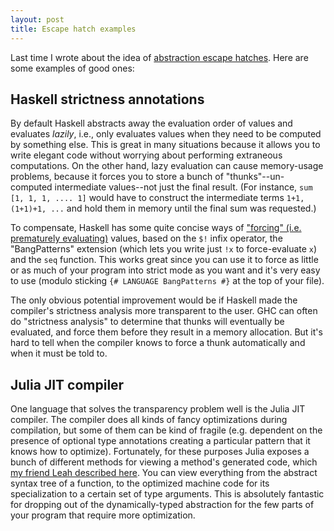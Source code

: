 ```yaml
---
layout: post
title: Escape hatch examples
---
```


Last time I wrote about the idea of [abstraction escape hatches](/2015/09/13/hatch.html). Here are some examples of good ones:

## Haskell strictness annotations

By default Haskell abstracts away the evaluation order of values and evaluates *lazily*, i.e., only evaluates values when they need to be computed by something else. This is great in many situations because it allows you to write elegant code without worrying about performing extraneous computations. On the other hand, lazy evaluation can cause memory-usage problems, because it forces you to store a bunch of "thunks"--un-computed intermediate values--not just the final result. (For instance, `sum [1, 1, 1, .... 1]` would have to construct the intermediate terms `1+1, (1+1)+1, ...` and hold them in memory until the final sum was requested.)

To compensate, Haskell has some quite concise ways of ["forcing" (i.e. prematurely evaluating)](https://wiki.haskell.org/Performance/Strictness) values, based on the `$!` infix operator, the "BangPatterns" extension (which lets you write just `!x` to force-evaluate `x`) and the `seq` function. This works great since you can use it to force as little or as much of your program into strict mode as you want and it's very easy to use (modulo sticking `{# LANGUAGE BangPatterns #}` at the top of your file).

The only obvious potential improvement would be if Haskell made the compiler's strictness analysis more transparent to the user. GHC can often do "strictness analysis" to determine that thunks will eventually be evaluated, and force them before they result in a memory allocation. But it's hard to tell when the compiler knows to force a thunk automatically and when it must be told to.

## Julia JIT compiler

One language that solves the transparency problem well is the Julia JIT compiler. The compiler does all kinds of fancy optimizations during compilation, but some of them can be kind of fragile (e.g. dependent on the presence of optional type annotations creating a particular pattern that it knows how to optimize). Fortunately, for these purposes Julia exposes a bunch of different methods for viewing a method's generated code, which [my friend Leah described here](http://blog.leahhanson.us/julia-introspects.html). You can view everything from the abstract syntax tree of a function, to the optimized machine code for its specialization to a certain set of type arguments. This is absolutely fantastic for dropping out of the dynamically-typed abstraction for the few parts of your program that require more optimization.

## 
